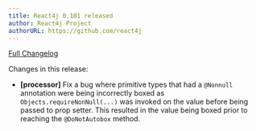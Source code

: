 ```yaml
---
title: React4j 0.101 released
author: React4j Project
authorURL: https://github.com/react4j
---
```


[Full Changelog](https://github.com/react4j/react4j/compare/v0.100...v0.101)

Changes in this release:

* **\[processor\]** Fix a bug where primitive types that had a `@Nonnull` annotation were being
  incorrectly boxed as `Objects.requireNonNull(...)` was invoked on the value before being passed
  to prop setter. This resulted in the value being boxed prior to reaching the `@DoNotAutobox` method.
